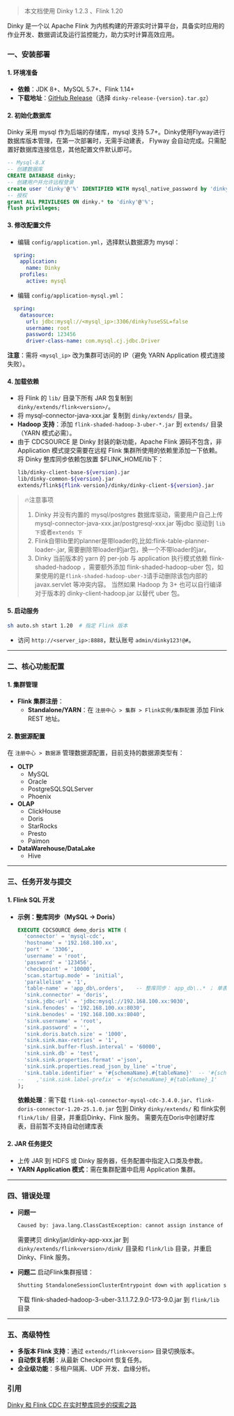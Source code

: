 >本文档使用 Dinky 1.2.3 、Flink 1.20

Dinky 是一个以 Apache Flink 为内核构建的开源实时计算平台，具备实时应用的作业开发、数据调试及运行监控能力，助力实时计算高效应用。

### **一、安装部署**

#### 1. **环境准备**
- **依赖**：JDK 8+、MySQL 5.7+、Flink 1.14+
- **下载地址**：[GitHub Release](https://github.com/DataLinkDC/dinky/releases)（选择 `dinky-release-{version}.tar.gz`）

#### 2. **初始化数据库**
Dinky 采用 mysql 作为后端的存储库，mysql 支持 5.7+。Dinky使用Flyway进行数据库版本管理，在第一次部署时，无需手动建表， Flyway 会自动完成。只需配置好数据库连接信息，其他配置文件默认即可。
```sql
-- Mysql-8.X
-- 创建数据库
CREATE DATABASE dinky;
-- 创建用户并允许远程登录
create user 'dinky'@'%' IDENTIFIED WITH mysql_native_password by 'dinky';
-- 授权
grant ALL PRIVILEGES ON dinky.* to 'dinky'@'%';
flush privileges;
```

#### 3. **修改配置文件**
- 编辑 `config/application.yml`，选择默认数据源为 mysql：
```yaml
  spring:
    application:
      name: Dinky
    profiles:
      active: mysql
```

- 编辑 `config/application-mysql.yml`：
```yaml
  spring:
    datasource:
      url: jdbc:mysql://<mysql_ip>:3306/dinky?useSSL=false
      username: root
      password: 123456
      driver-class-name: com.mysql.cj.jdbc.Driver
```
  **注意**：需将 `<mysql_ip>` 改为集群可访问的 IP（避免 YARN Application 模式连接失败）。

#### 4. **加载依赖**
- 将 Flink 的 `lib/` 目录下所有 JAR 包复制到 `dinky/extends/flink<version>/`。
- 将 mysql-connector-java-xxx.jar 复制到 `dinky/extends/` 目录。
- **Hadoop 支持**：添加 `flink-shaded-hadoop-3-uber-*.jar` 到 `extends/` 目录（YARN 模式必需）。
- 由于 CDCSOURCE 是 Dinky 封装的新功能，Apache Flink 源码不包含，非 Application 模式提交需要在远程 Flink 集群所使用的依赖里添加一下依赖。将 Dinky 整库同步依赖包放置 $FLINK_HOME/lib下：
  ```bash
  lib/dinky-client-base-${version}.jar
  lib/dinky-common-${version}.jar
  extends/flink${flink-version}/dinky/dinky-client-${version}.jar
  ```

> 🔥注意事项
> 1. Dinky 并没有内置的 mysql/postgres 数据库驱动，需要用户自己上传 mysql-connector-java-xxx.jar/postgresql-xxx.jar 等jdbc 驱动到 `lib 下`或者`extends 下`
> 2. Flink自带lib里的planner是带loader的,比如:flink-table-planner-loader-<version>.jar, 需要删除带loader的jar包，换一个不带loader的jar。
> 3. Dinky 当前版本的 yarn 的 per-job 与 application 执行模式依赖 flink-shaded-hadoop ，需要额外添加 flink-shaded-hadoop-uber 包，如果使用的是`flink-shaded-hadoop-uber-3`请手动删除该包内部的 javax.servlet 等冲突内容。 当然如果 Hadoop 为 3+ 也可以自行编译对于版本的 dinky-client-hadoop.jar 以替代 uber 包。


#### 5. **启动服务**
```bash
sh auto.sh start 1.20  # 指定 Flink 版本
```
- 访问 `http://<server_ip>:8888`，默认账号 `admin/dinky123!@#`。

---

### **二、核心功能配置**
#### 1. **集群管理**
- **Flink 集群注册**：
  - **Standalone/YARN**：在 `注册中心 > 集群 > Flink实例/集群配置` 添加 Flink REST 地址。

#### 2. **数据源配置**
在 `注册中心 > 数据源` 管理数据源配置，目前支持的数据源类型有：
- **OLTP**
  - MySQL
  - Oracle
  - PostgreSQLSQLServer
  - Phoenix
- **OLAP**
  - ClickHouse
  - Doris
  - StarRocks
  - Presto
  - Paimon
- **DataWarehouse/DataLake**
  - Hive

---

### **三、任务开发与提交**
#### 1. **Flink SQL 开发**
- **示例：整库同步（MySQL → Doris）**
  ```sql
  EXECUTE CDCSOURCE demo_doris WITH (
    'connector' = 'mysql-cdc',
    'hostname' = '192.168.100.xx',
    'port' = '3306',
    'username' = 'root',
    'password' = '123456',
    'checkpoint' = '10000',
    'scan.startup.mode' = 'initial',
    'parallelism' = '1',
    'table-name' = 'app_db\.orders',    -- 整库同步： app_db\..* ； 单表同步： app_db\.orders
    'sink.connector' = 'doris',
    'sink.jdbc-url' = 'jdbc:mysql://192.168.100.xx:9030',
    'sink.fenodes' = '192.168.100.xx:8030',
    'sink.benodes' = '192.168.100.xx:8040',
    'sink.username' = 'root',
    'sink.password' = '',
    'sink.doris.batch.size' = '1000',
    'sink.sink.max-retries' = '1',
    'sink.sink.buffer-flush.interval' = '60000',
    'sink.sink.db' = 'test',
    'sink.sink.properties.format' ='json',
    'sink.sink.properties.read_json_by_line' ='true',
    'sink.table.identifier' = '#{schemaName}.#{tableName}'  -- '#{schemaName}.#{tableName}'  |  'test\.orders'
  --    ,'sink.sink.label-prefix' = '#{schemaName}_#{tableName}_1'
  );
  ```
  **依赖处理**：需下载 `flink-sql-connector-mysql-cdc-3.4.0.jar`、`flink-doris-connector-1.20-25.1.0.jar` 包到 Dinky `dinky/extends/` 和 flink实例 `flink/lib/` 目录，并重启Dinky、Flink 服务。
  需要先在Doris中创建好库表，目前暂不支持自动创建库表

#### 2. **JAR 任务提交**
- 上传 JAR 到 HDFS 或 Dinky 服务器，任务配置中指定入口类及参数。
- **YARN Application 模式**：需在集群配置中启用 Application 集群。

---

### **四、错误处理**
- **问题一**
  
  ```bash
  Caused by: java.lang.ClassCastException: cannot assign instance of java.lang.invoke.SerializedLambda to field org.apache.flink.streaming.api.operators.AbstractUdfStreamOperator.userFunction of type org.apache.flink.api.common.functions.Function in instance of org.apache.flink.streaming.api.operators.StreamFlatMap
  ```
  需要拷贝 dinky/jar/dinky-app-xxx.jar 到 `dinky/extends/flink<version>/dink/` 目录和 `flink/lib` 目录，并重启Dinky、Flink 服务。
  
- **问题二**
  启动Flink集群报错：
  ```bash
  Shutting StandaloneSessionClusterEntrypoint down with application status FAILED. Diagnostics java.lang.NoClassDefFoundError: Could not initialize class org.apache.hadoop.security.SecurityUtil
  ```
  下载 flink-shaded-hadoop-3-uber-3.1.1.7.2.9.0-173-9.0.jar 到 `flink/lib` 目录

---

### **五、高级特性**
- **多版本 Flink 支持**：通过 `extends/flink<version>` 目录切换版本。
- **自动恢复机制**：从最新 Checkpoint 恢复任务。
- **企业级功能**：多租户隔离、UDF 开发、血缘分析。



### 引用

[Dinky 和 Flink CDC 在实时整库同步的探索之路](https://mp.weixin.qq.com/s/K-yGG1lOlc3B1i8mHFS-_g?poc_token=HOrgbWijbxcv8-AiMSsRrelNecSiPaevHFQANJC4)
